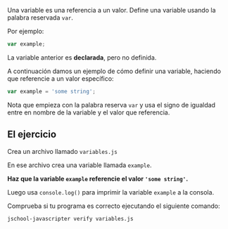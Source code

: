 Una variable es una referencia a un valor. Define una variable usando la palabra reservada `var`.

Por ejemplo:
```js
var example;
```

La variable anterior es **declarada**, pero no definida.

A continuación damos un ejemplo de cómo definir una variable, haciendo que referencie a un valor específico:

```js
var example = 'some string';
```

Nota que empieza con la palabra reserva `var` y usa el signo de igualdad entre en nombre de la variable y el valor que referencia.

## El ejercicio

Crea un archivo llamado `variables.js`

En ese archivo crea una variable llamada `example`.

**Haz que la variable `example` referencie el valor `'some string'`.**

Luego usa `console.log()` para imprimir la variable `example` a la consola.

Comprueba si tu programa es correcto ejecutando el siguiente comando:

`jschool-javascripter verify variables.js`
